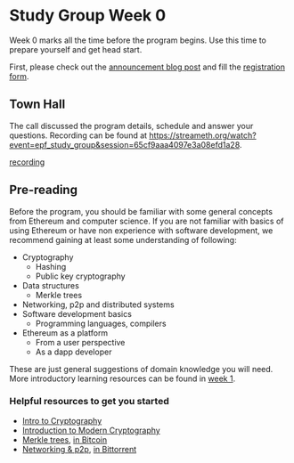 # Study Group Week 0

Week 0 marks all the time before the program begins. Use this time to prepare yourself and get head start. 

First, please check out the [announcement blog post](https://blog.ethereum.org/2024/02/07/epf-study-group) and fill the [registration form](https://forms.gle/7TqmryC217EPwgqr9).

## Town Hall

The call discussed the program details, schedule and answer your questions. Recording can be found at https://streameth.org/watch?event=epf_study_group&session=65cf9aaa4097e3a08efd1a28. 

[recording](https://streameth.org/embed/?playbackId=2cb7oln7ky57em6a&vod=true&streamId=&playerName=EPF+Study+Group+Town+Hall ':include :type=iframe width=100% height=520 frameborder="0" allow="fullscreen" allowfullscreen')

## Pre-reading

Before the program, you should be familiar with some general concepts from Ethereum and computer science. If you are not familiar with basics of using Ethereum or have non experience with software development, we recommend gaining at least some understanding of following:

- Cryptography
    - Hashing
    - Public key cryptography
- Data structures
    - Merkle trees
- Networking, p2p and distributed systems
- Software development basics
    - Programming languages, compilers
- Ethereum as a platform
    - From a user perspective
    - As a dapp developer

These are just general suggestions of domain knowledge you will need. More introductory learning resources can be found in [week 1](/eps/week1.md).

### Helpful resources to get you started

- [Intro to Cryptography](https://summerofprotocols.com/wp-content/uploads/2023/12/53-BEIKO-001-2023-12-13.pdf)
- [Introduction to Modern Cryptography](https://www.cs.umd.edu/~jkatz/imc.html)
- [Merkle trees](https://youtu.be/V6gLY-1G4Mc?si=W1ncsNYUSHjm5U4y), [in Bitcoin](https://www.youtube.com/watch?v=bBC-nXj3Ng4)
- [Networking & p2p](https://youtu.be/ie-qRQIQT4I?si=eYKzMbn7PGk-Il9M), [in Bittorrent](https://www.youtube.com/watch?v=xH00ikD1oDo)
